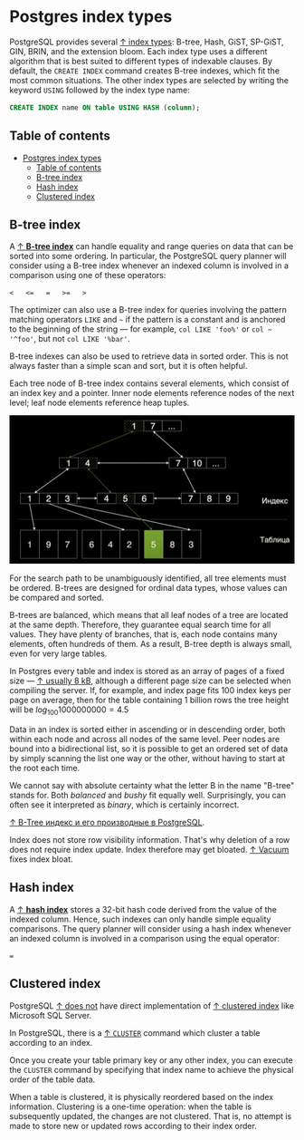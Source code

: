 # Postgres index types

PostgreSQL provides several [↑ index types](https://www.postgresql.org/docs/current/indexes-types.html): B-tree, Hash, GiST, SP-GiST, GIN, BRIN, and the extension bloom. Each index type uses a different algorithm that is best suited to different types of indexable clauses. By default, the `CREATE INDEX` command creates B-tree indexes, which fit the most common situations. The other index types are selected by writing the keyword `USING` followed by the index type name:

```sql
CREATE INDEX name ON table USING HASH (column);
```

## Table of contents

- [Postgres index types](#postgres-index-types)
  - [Table of contents](#table-of-contents)
  - [B-tree index](#b-tree-index)
  - [Hash index](#hash-index)
  - [Clustered index](#clustered-index)

## B-tree index

A [↑ **B-tree index**](https://www.postgresql.org/docs/current/indexes-types.html#INDEXES-TYPES-BTREE) can handle equality and range queries on data that can be sorted into some ordering. In particular, the PostgreSQL query planner will consider using a B-tree index whenever an indexed column is involved in a comparison using one of these operators:

```text
<   <=   =   >=   >
```

The optimizer can also use a B-tree index for queries involving the pattern matching operators `LIKE` and `~` if the pattern is a constant and is anchored to the beginning of the string — for example, `col LIKE 'foo%'` or `col ~ '^foo'`, but not `col LIKE '%bar'`.

B-tree indexes can also be used to retrieve data in sorted order. This is not always faster than a simple scan and sort, but it is often helpful.

Each tree node of B-tree index contains several elements, which consist of an index key and a pointer. Inner node elements reference nodes of the next level; leaf node elements reference heap tuples.

<img src="b-tree.jpeg" width="700px" alt="Schematic diagram of a B-tree"/>

For the search path to be unambiguously identified, all tree elements must be ordered. B-trees are designed for ordinal data types, whose values can be compared and sorted.

B-trees are balanced, which means that all leaf nodes of a tree are located at the same depth. Therefore, they guarantee equal search time for all values. They have plenty of branches, that is, each node contains many elements, often hundreds of them. As a result, B-tree depth is always small, even for very large tables.

In Postgres every table and index is stored as an array of pages of a fixed size — [↑ usually 8 kB](https://www.postgresql.org/docs/current/storage-page-layout.html), although a different page size can be selected when compiling the server. If, for example, and index page fits 100 index keys per page on average, then for the table containing 1 billion rows the tree height will be $log_{100} 1000000000 = 4.5$

Data in an index is sorted either in ascending or in descending order, both within each node and across all nodes of the same level. Peer nodes are bound into a bidirectional list, so it is possible to get an ordered set of data by simply scanning the list one way or the other, without having to start at the root each time.

We cannot say with absolute certainty what the letter B in the name "B-tree" stands for. Both _balanced_ and _bushy_ fit equally well. Surprisingly, you can often see it interpreted as _binary_, which is certainly incorrect.

[↑ B-Tree индекс и его производные в PostgreSQL](https://habr.com/ru/companies/quadcode/articles/696498/).

Index does not store row visibility information. That's why deletion of a row does not require index update. Index therefore may get bloated. [↑ Vacuum](https://www.postgresql.org/docs/current/routine-vacuuming.html) fixes index bloat.

## Hash index

A [↑ **hash index**](https://www.postgresql.org/docs/current/indexes-types.html#INDEXES-TYPES-HASH) stores a 32-bit hash code derived from the value of the indexed column. Hence, such indexes can only handle simple equality comparisons. The query planner will consider using a hash index whenever an indexed column is involved in a comparison using the equal operator:

```text
=
```

## Clustered index

PostgreSQL [↑ does not](https://stackoverflow.com/a/40951076/1833895) have direct implementation of [↑ clustered index](https://learn.microsoft.com/en-us/sql/relational-databases/indexes/clustered-and-nonclustered-indexes-described) like Microsoft SQL Server.

In PostgreSQL, there is a [↑ `CLUSTER`](https://www.postgresql.org/docs/current/sql-cluster.html) command which cluster a table according to an index.

Once you create your table primary key or any other index, you can execute the `CLUSTER` command by specifying that index name to achieve the physical order of the table data.

When a table is clustered, it is physically reordered based on the index information. Clustering is a one-time operation: when the table is subsequently updated, the changes are not clustered. That is, no attempt is made to store new or updated rows according to their index order.
